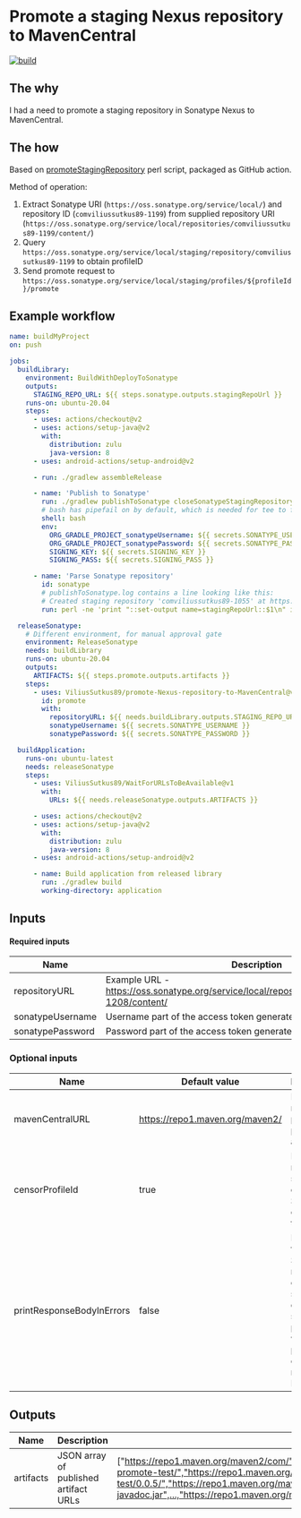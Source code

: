 # Promote a staging Nexus repository to MavenCentral
[![build](https://github.com/ViliusSutkus89/promote-Nexus-repository-to-MavenCentral/actions/workflows/build.yml/badge.svg)](https://github.com/ViliusSutkus89/promote-Nexus-repository-to-MavenCentral/actions/workflows/build.yml)

## The why
I had a need to promote a staging repository in Sonatype Nexus to MavenCentral.  

## The how
Based on [promoteStagingRepository](https://github.com/ViliusSutkus89/Sample_Android_Library-MavenCentral-Instrumented_Tests/blob/75c32f434c9cf8befb4da727ae744c2aed1377e2/ci-scripts/promoteStagingRepository) perl script, packaged as GitHub action.

Method of operation:
1) Extract Sonatype URI (`https://oss.sonatype.org/service/local/`) and repository ID (`comviliussutkus89-1199`) from supplied repository URI (`https://oss.sonatype.org/service/local/repositories/comviliussutkus89-1199/content/`)
2) Query `https://oss.sonatype.org/service/local/staging/repository/comviliussutkus89-1199` to obtain profileID
3) Send promote request to `https://oss.sonatype.org/service/local/staging/profiles/${profileId}/promote`

## Example workflow

```yaml
name: buildMyProject
on: push

jobs:
  buildLibrary:
    environment: BuildWithDeployToSonatype
    outputs:
      STAGING_REPO_URL: ${{ steps.sonatype.outputs.stagingRepoUrl }}
    runs-on: ubuntu-20.04
    steps:
      - uses: actions/checkout@v2
      - uses: actions/setup-java@v2
        with:
          distribution: zulu
          java-version: 8
      - uses: android-actions/setup-android@v2

      - run: ./gradlew assembleRelease

      - name: 'Publish to Sonatype'
        run: ./gradlew publishToSonatype closeSonatypeStagingRepository | tee publishToSonatype.log
        # bash has pipefail on by default, which is needed for tee to fail, if gradle fails
        shell: bash
        env:
          ORG_GRADLE_PROJECT_sonatypeUsername: ${{ secrets.SONATYPE_USERNAME }}
          ORG_GRADLE_PROJECT_sonatypePassword: ${{ secrets.SONATYPE_PASSWORD }}
          SIGNING_KEY: ${{ secrets.SIGNING_KEY }}
          SIGNING_PASS: ${{ secrets.SIGNING_PASS }}

      - name: 'Parse Sonatype repository'
        id: sonatype
        # publishToSonatype.log contains a line looking like this:
        # Created staging repository 'comviliussutkus89-1055' at https://oss.sonatype.org/service/local/repositories/comviliussutkus89-1055/content/
        run: perl -ne 'print "::set-output name=stagingRepoUrl::$1\n" if /^Created staging repository .+ at (.+)$/' < publishToSonatype.log

  releaseSonatype:
    # Different environment, for manual approval gate
    environment: ReleaseSonatype
    needs: buildLibrary
    runs-on: ubuntu-20.04
    outputs:
      ARTIFACTS: ${{ steps.promote.outputs.artifacts }}
    steps:
      - uses: ViliusSutkus89/promote-Nexus-repository-to-MavenCentral@v1
        id: promote
        with:
          repositoryURL: ${{ needs.buildLibrary.outputs.STAGING_REPO_URL }}
          sonatypeUsername: ${{ secrets.SONATYPE_USERNAME }}
          sonatypePassword: ${{ secrets.SONATYPE_PASSWORD }}

  buildApplication:
    runs-on: ubuntu-latest
    needs: releaseSonatype
    steps:
      - uses: ViliusSutkus89/WaitForURLsToBeAvailable@v1
        with:
          URLs: ${{ needs.releaseSonatype.outputs.ARTIFACTS }}

      - uses: actions/checkout@v2
      - uses: actions/setup-java@v2
        with:
          distribution: zulu
          java-version: 8
      - uses: android-actions/setup-android@v2

      - name: Build application from released library
        run: ./gradlew build
        working-directory: application
```

## Inputs
#### Required inputs
Name | Description
--- | ---
repositoryURL | Example URL - https://oss.sonatype.org/service/local/repositories/comviliussutkus89-1208/content/ 
sonatypeUsername | Username part of the access token generated in oss.sonatype.org
sonatypePassword | Password part of the access token generated in oss.sonatype.org

### Optional inputs
Name | Default value | Description
--- | --- | ---
mavenCentralURL | https://repo1.maven.org/maven2/ | Final resting place of published artifacts.
censorProfileId  | true | ProfileID may be sensitive data. Should it be censored in the logs?
printResponseBodyInErrors | false | Responses from Sonatype may contain sensitive data, should it be printed when printing errors? This may leak ProfileId.

## Outputs
Name | Description | Example value
--- | --- | ---
artifacts | JSON array of published artifact URLs |  ["https://repo1.maven.org/maven2/com/","https://repo1.maven.org/maven2/com/viliussutkus89/","https://repo1.maven.org/maven2/com/viliussutkus89/samplelib-promote-test/","https://repo1.maven.org/maven2/com/viliussutkus89/samplelib-promote-test/0.0.5/","https://repo1.maven.org/maven2/com/viliussutkus89/samplelib-promote-test/0.0.5/samplelib-promote-test-0.0.5-javadoc.jar",...,"https://repo1.maven.org/maven2/archetype-catalog.xml"]
